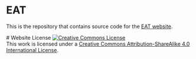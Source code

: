 # EAT

This is the repository that contains source code for the [EAT website](https://eat.github.io).

<!---
If you find EAT useful for your work please cite:
```
@article{yuan2023eat
  author    = {Yuan, Gan and Zongxin, Yang and Xihang, Yue and Lingyun, Sun and Yang, Yi},    
  title     = {Efficient Emotional Adaptation for Audio-driven Talking-Head Generation},
  journal   = {ICCV},
  year      = {2023},
}
```
---!>

# Website License
<a rel="license" href="http://creativecommons.org/licenses/by-sa/4.0/"><img alt="Creative Commons License" style="border-width:0" src="https://i.creativecommons.org/l/by-sa/4.0/88x31.png" /></a><br />This work is licensed under a <a rel="license" href="http://creativecommons.org/licenses/by-sa/4.0/">Creative Commons Attribution-ShareAlike 4.0 International License</a>.
